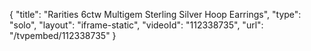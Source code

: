 {
    "title": "Rarities 6ctw Multigem Sterling Silver Hoop Earrings",
    "type": "solo",
    "layout": "iframe-static",
    "videoId": "112338735",
    "url": "\/tvpembed\/112338735"
}